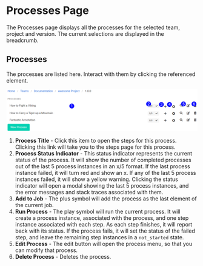 # Processes Page

The Processes page displays all the processes for the selected team, project and version.  The current selections are displayed in the breadcrumb.

## Processes

The processes are listed here. Interact with them by clicking the referenced element.

![Process Menu Reference](images/process_menu_reference.png)

1. **Process Title** - Click this item to open the steps for this process. Clicking this link will take you to the steps page for this process.
2. **Process Status Indicator** - This status indicator represents the current status of the process. It will show the number of completed processes out of the last 5 process instances in an x/5 format. If the last process instance failed, it will turn red and show an x. If any of the last 5 process instances failed, it will show a yellow warning. Clicking the status indicator will open a modal showing the last 5 process instances, and the error messages and stack traces associated with them.
3. **Add to Job** - The plus symbol will add the process as the last element of the current job. 
4. **Run Process** - The play symbol will run the current process. It will create a process instance, associated with the process, and one step instance associated with each step. As each step finishes, it will report back with its status. If the process fails, it will set the status of the failed step, and leave the remaining step instances in a `not_started` state.
5. **Edit Process** - The edit button will open the process menu, so that you can modify that process.
6. **Delete Process** - Deletes the process.
